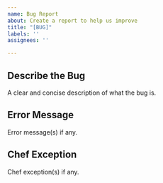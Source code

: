 ```yaml
---
name: Bug Report
about: Create a report to help us improve
title: "[BUG]"
labels: ''
assignees: ''

---
```


## Describe the Bug 
A clear and concise description of what the bug is.

## Error Message  
Error message(s) if any. 

## Chef Exception  
Chef exception(s) if any.
